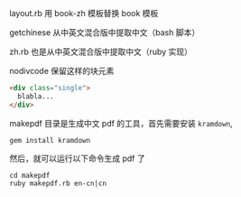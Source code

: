 layout.rb  用 book-zh 模板替换 book 模板

getchinese 从中英文混合版中提取中文（bash 脚本）

zh.rb 也是从中英文混合版中提取中文（ruby 实现）

nodivcode 保留这样的块元素

```html
<div class="single">
  blabla...
</div>
```

makepdf 目录是生成中文 pdf 的工具，首先需要安装 `kramdown`,

```
gem install kramdown
```
然后，就可以运行以下命令生成 pdf 了

```
cd makepdf
ruby makepdf.rb en-cn|cn
```
